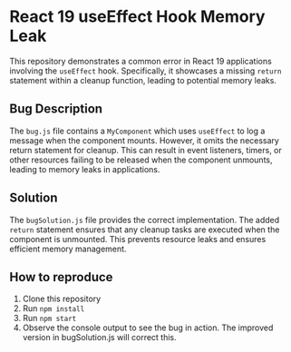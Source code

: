 # React 19 useEffect Hook Memory Leak

This repository demonstrates a common error in React 19 applications involving the `useEffect` hook.  Specifically, it showcases a missing `return` statement within a cleanup function, leading to potential memory leaks.

## Bug Description

The `bug.js` file contains a `MyComponent` which uses `useEffect` to log a message when the component mounts. However, it omits the necessary return statement for cleanup.  This can result in event listeners, timers, or other resources failing to be released when the component unmounts, leading to memory leaks in applications.

## Solution

The `bugSolution.js` file provides the correct implementation.  The added `return` statement ensures that any cleanup tasks are executed when the component is unmounted.  This prevents resource leaks and ensures efficient memory management.

## How to reproduce

1. Clone this repository
2. Run `npm install`
3. Run `npm start`
4. Observe the console output to see the bug in action.  The improved version in bugSolution.js will correct this.